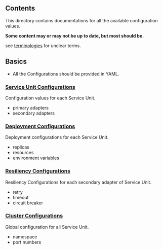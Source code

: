 ## Contents
This directory contains documentations for all the available configuration values.

**Some content may or may not be up to date, but most should be.**

see [terminologies](./docs/terminology.md) for unclear terms.

## Basics
- All the Configurations should be provided in YAML.

### [Service Unit Configurations](./service-unit-config.md)
Configuration values for each Service Unit.
- primary adapters
- secondary adapters

### [Deployment Configurations](./deployment-config.md)
Deployment configurations for each Service Unit.
- replicas
- resources
- environment variables

### [Resiliency Configurations](./resiliency-config.md)
Resiliency Configurations for each secondary adapter of Service Unit.
- retry
- timeout
- circuit breaker

### [Cluster Configurations](./cluster-config.md)
Global configuration for all Service Unit.
- namespace
- port numbers
